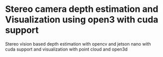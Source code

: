 # Stereo camera depth estimation and Visualization using open3 with cuda support
Stereo vision based depth estimation with opencv and jetson nano with cuda support and visualization with point cloud and open3d
